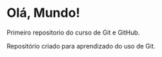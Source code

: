# Olá, Mundo!
 Primeiro repositorio do curso de Git e GitHub.

 Repositório criado para aprendizado do uso de Git.
